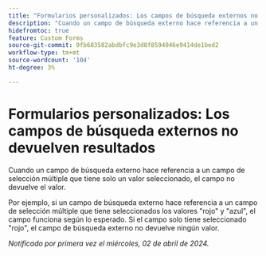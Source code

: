 ```yaml
---
title: "Formularios personalizados: Los campos de búsqueda externos no devuelven resultados"
description: "Cuando un campo de búsqueda externo hace referencia a un campo de selección múltiple que tiene solo un valor seleccionado, el campo no devuelve el valor."
hidefromtoc: true
feature: Custom Forms
source-git-commit: 9fb683582abdbfc9e3d8f8594046e9414de1bed2
workflow-type: tm+mt
source-wordcount: '104'
ht-degree: 3%

---
```



# Formularios personalizados: Los campos de búsqueda externos no devuelven resultados

Cuando un campo de búsqueda externo hace referencia a un campo de selección múltiple que tiene solo un valor seleccionado, el campo no devuelve el valor.

Por ejemplo, si un campo de búsqueda externo hace referencia a un campo de selección múltiple que tiene seleccionados los valores &quot;rojo&quot; y &quot;azul&quot;, el campo funciona según lo esperado. Si el campo solo tiene seleccionado &quot;rojo&quot;, el campo de búsqueda externo no devuelve ningún valor.

_Notificado por primera vez el miércoles, 02 de abril de 2024._
